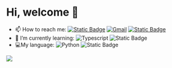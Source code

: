 # Hi, welcome 👋

- 📫 How to reach me:  [![Static Badge](https://img.shields.io/badge/-Github-000?style=flat&logo=Github&logoColor=white)](https://github.com/minchen3943) [![Gmail](https://img.shields.io/badge/-Gmail-c14438?style=flat&logo=Gmail&logoColor=white)](mailto:minchen3943@gmail.com) [![Static Badge](https://img.shields.io/badge/twitter-1?style=flat&logo=x&color=black)](https://x.com/minchen3943)
- 🌱 I’m currently learning:  ![Typescript](https://img.shields.io/badge/Typescript-code?style=flat&logo=Typescript&logoColor=white&labelColor=blue&color=blue) ![Static Badge](https://img.shields.io/badge/Java-1?style=flat&logo=spring&logoColor=white&color=orange)
- :computer:My language:  ![Python](https://img.shields.io/badge/Python-code?style=flat&logo=python&logoColor=white&labelColor=blue&color=blue) ![Static Badge](https://img.shields.io/badge/Javascript-1?style=flat&logo=javascript&logoColor=white&labelColor=%23f7df1e&color=%23f7df1e)

<img align="center" src="https://github-readme-stats.vercel.app/api/wakatime?username=minchen3943&theme=transparent&hide_border=true&layout=compact&langs_count=22" />

